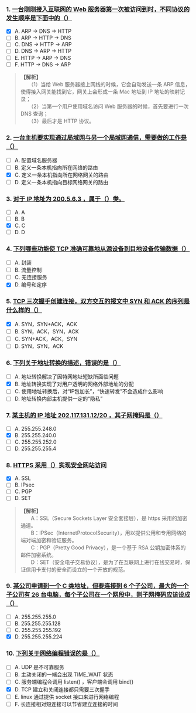 ### 1. [一台刚刚接入互联网的 Web 服务器第一次被访问到时，不同协议的发生顺序是下面中的（）](https://www.nowcoder.com/questionTerminal/3f88a6767310418ba791ec321d3a8059)
- [x] A. ARP -> DNS -> HTTP
- [ ] B. ARP -> HTTP -> DNS
- [ ] C. DNS -> HTTP -> ARP
- [ ] D. DNS -> ARP -> HTTP
- [ ] E. HTTP -> ARP -> DNS
- [ ] F. HTTP -> DNS -> ARP

> **【解析】**<br>
> 　　（1）当给 Web 服务器接上网线的时候，它会自动发送一条 ARP 信息，使得接入网关能找到它，网关上会形成一条 Mac 地址到 IP 地址的映射记录；<br>
> 　　（2）当第一个用户使用域名访问 Web 服务器的时候，首先要进行一次 DNS 查询；<br>
> 　　（3）最后才是 HTTP 协议。<br>

### 2. [一台主机要实现通过局域网与另一个局域网通信，需要做的工作是（）](https://www.nowcoder.com/questionTerminal/b8ecc9133e7646a6be0977b63f980b15)
- [ ] A. 配置域名服务器
- [ ] B. 定义一条本机指向所在网络的路由
- [x] C. 定义一条本机指向所在网络网关的路由
- [ ] D. 定义一条本机指向目标网络网关的路由

### 3. [对于 IP 地址为 200.5.6.3 ，属于（）类。](https://www.nowcoder.com/questionTerminal/76488ed1d6e44df094c925c00344499b)
- [ ] A. A
- [ ] B. B
- [x] C. C
- [ ] D. D

### 4. [下列哪些功能使 TCP 准确可靠地从源设备到目地设备传输数据（）](https://www.nowcoder.com/questionTerminal/15e748964cb741fb927544b9bc2d2fff)
- [ ] A. 封装
- [ ] B. 流量控制
- [ ] C. 无连接服务
- [x] D. 编号和定序

### 5. [TCP 三次握手创建连接，双方交互的报文中 SYN 和 ACK 的序列是什么样的（）](https://www.nowcoder.com/questionTerminal/765cc373239544868bb78537aabf51a0)
- [x] A. SYN，SYN+ACK，ACK
- [ ] B. SYN，ACK，SYN，ACK
- [ ] C. SYN+ACK，ACK，SYN
- [ ] D. SYN，SYN，ACK

### 6. [下列关于地址转换的描述，错误的是（）](https://www.nowcoder.com/questionTerminal/11be8925471b4274831067fc95ab4d33)
- [ ] A. 地址转换解决了因特网地址短缺所面临问题
- [x] B. 地址转换实现了对用户透明的网络外部地址的分配
- [ ] C. 使用地址转换后，对“IP包加长”，“快速转发”不会造成什么影响
- [ ] D. 地址转换内部主机提供一定的“隐私”

### 7. [某主机的 IP 地址 202.117.131.12/20 ，其子网掩码是（）](https://www.nowcoder.com/questionTerminal/8e4f0a00ba834e9fa9b9126ebb752ad2)
- [ ] A. 255.255.248.0
- [x] B. 255.255.240.0
- [ ] C. 255.255.252.0
- [ ] D. 255.255.255.4

### 8. [HTTPS 采用（）实现安全网站访问](https://www.nowcoder.com/questionTerminal/a7abf529af4c44c49563d390012c51c8)
- [x] A. SSL
- [ ] B. IPsec
- [ ] C. PGP
- [ ] D. SET

> **【解析】**<br>
> 　　A：SSL（Secure Sockets Layer 安全套接层），是 https 采用的加密通道。<br>
> 　　B：IPSec（InternetProtocolSecurity），用以提供公用和专用网络的端对端加密和验证服务。<br>
> 　　C：PGP（Pretty Good Privacy），是一个基于 RSA 公钥加密体系的邮件加密系统。<br>
> 　　D：SET（安全电子交易协议），是为了在互联网上进行在线交易时，保证信用卡支付的安全而设立的一个开放的规范。<br>

### 9. [某公司申请到一个 C 类地址，但要连接到 6 个子公司，最大的一个子公司有 26 台电脑，每个子公司在一个网段中，则子网掩码应该设成（）](https://www.nowcoder.com/questionTerminal/83cbaa4b476545a49fa4bb6c3020f136)
- [ ] A. 255.255.255.0
- [ ] B. 255.255.255.128
- [ ] C. 255.255.255.192
- [x] D. 255.255.255.224

### 10. [下列关于网络编程错误的是（）](https://www.nowcoder.com/questionTerminal/7f7a4ddd43b3474e863a695869b0677b)
- [ ] A. UDP 是不可靠服务
- [ ] B. 主动关闭的一端会出现 TIME_WAIT 状态
- [ ] C. 服务端编程会调用 listen() ，客户端会调用 bind()
- [x] D. TCP 建立和关闭连接都只需要三次握手
- [ ] E. linux 通过提供 socket 接口来进行网络编程
- [ ] F. 长连接相对短连接可以节省建立连接的时间
